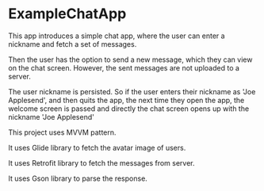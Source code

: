 # ExampleChatApp

This app introduces a simple chat app, where the user can enter a nickname and fetch a set of messages.

Then the user has the option to send a new message, which they can view on the chat screen. However, the sent messages are not uploaded to a server.

The user nickname is persisted. So if the user enters their nickname as 'Joe Applesend', and then quits the app, 
the next time they open the app, the welcome screen is passed and directly the chat screen opens up with the nickname 'Joe Applesend'

This project uses MVVM pattern.

It uses Glide library to fetch the avatar image of users.

It uses Retrofit library to fetch the messages from server.

It uses Gson library to parse the response.

